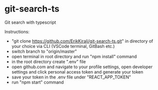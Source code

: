 # git-search-ts
Git search with typescript

Instructions: 

- "git clone https://github.com/ErikKiralj/git-search-ts.git" in directory of your choice via CLI (VSCode terminal, GitBash etc.)
- switch branch to "origin/master"
- open terminal in root directory and run "npm install" command
- in the root directory create ".env" file
- open github.com and navigate to your profile settings, open developer settings and click personal access token and generate your token 
- save your token in the .env file under "REACT_APP_TOKEN"
- run "npm start" command
